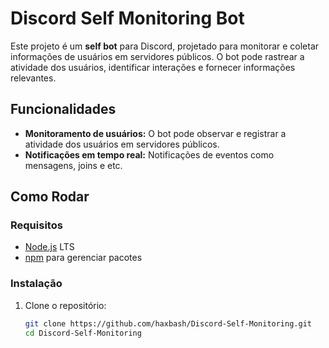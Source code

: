# Discord Self Monitoring Bot

Este projeto é um **self bot** para Discord, projetado para monitorar e coletar informações de usuários em servidores públicos. O bot pode rastrear a atividade dos usuários, identificar interações e fornecer informações relevantes.

## Funcionalidades

- **Monitoramento de usuários:** O bot pode observar e registrar a atividade dos usuários em servidores públicos.
- **Notificações em tempo real:** Notificações de eventos como mensagens, joins e etc.
## Como Rodar

### Requisitos

- [Node.js](https://nodejs.org/) LTS
- [npm](https://www.npmjs.com/) para gerenciar pacotes

### Instalação

1. Clone o repositório:

   ```bash
   git clone https://github.com/haxbash/Discord-Self-Monitoring.git
   cd Discord-Self-Monitoring
